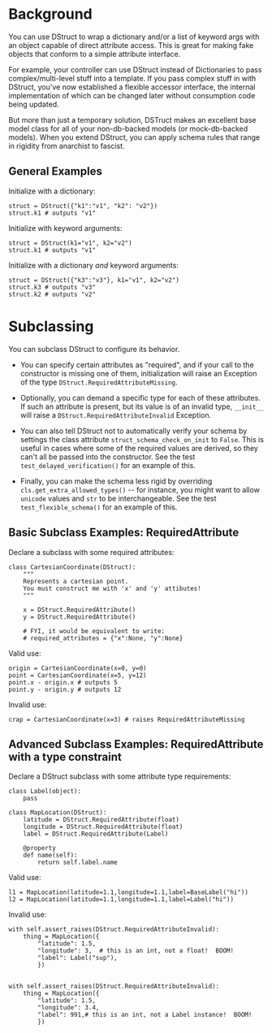 Background
==========

You can use DStruct to wrap a dictionary and/or a list of keyword args with an
object capable of direct attribute access.  This is great for making fake
objects that conform to a simple attribute interface.


For example, your controller can use DStruct instead of Dictionaries to pass
complex/multi-level stuff into a template.  If you pass complex stuff in with
DStruct, you've now established a flexible accessor interface, the internal
implementation of which can be changed later without consumption code being
updated.

But more than just a temporary solution, DSTruct makes an excellent base model
class for all of your non-db-backed models (or mock-db-backed models).  When
you extend DStruct, you can apply schema rules that range in rigidity from
anarchist to fascist.


General Examples
----------------

Initialize with a dictionary:

    struct = DStruct({"k1":"v1", "k2": "v2"})
    struct.k1 # outputs "v1"

Initialize with keyword arguments:

    struct = DStruct(k1="v1", k2="v2")
    struct.k1 # outputs "v1"

Initialize with a dictionary *and* keyword arguments:

    struct = DStruct({"k3":"v3"}, k1="v1", k2="v2")
    struct.k3 # outputs "v3"
    struct.k2 # outputs "v2"


Subclassing
===========

You can subclass DStruct to configure its behavior.  

 * You can specify certain attributes as "required", and if your call to the
constructor is missing one of them, initialization will raise an Exception
of the type `DStruct.RequiredAttributeMissing`.

 * Optionally, you can demand a specific type for each of these attributes.  If
such an attribute is present, but its value is of an invalid type, `__init__`
will raise a `DStruct.RequiredAttributeInvalid` Exception.

 * You can also tell DStruct not to automatically verify your schema by
settings the class attribute `struct_schema_check_on_init` to `False`.  This
is useful in cases where some of the required values are derived, so they
can't all be passed into the constructor.  See the test
`test_delayed_verification()` for an example of this.

 * Finally, you can make the schema less rigid by overriding
`cls.get_extra_allowed_types()` -- for instance, you might want to allow
`unicode` values and `str` to be interchangeable.  See the test
`test_flexible_schema()` for an example of this.


Basic Subclass Examples: RequiredAttribute
-------------------------------------------

Declare a subclass with some required attributes:

    class CartesianCoordinate(DStruct):
        """
        Represents a cartesian point.
        You must construct me with 'x' and 'y' attibutes!
        """

        x = DStruct.RequiredAttribute()
        y = DStruct.RequiredAttribute()

        # FYI, it would be equivalent to write:
        # required_attributes = {"x":None, "y":None}

Valid use:

    origin = CartesianCoordinate(x=0, y=0)
    point = CartesianCoordinate(x=5, y=12)
    point.x - origin.x # outputs 5
    point.y - origin.y # outputs 12

Invalid use:
    
    crap = CartesianCoordinate(x=3) # raises RequiredAttributeMissing


Advanced Subclass Examples: RequiredAttribute with a type constraint
---------------------------------------------------------------------

Declare a DStruct subclass with some attribute type requirements:

    class Label(object):
        pass

    class MapLocation(DStruct):
        latitude = DStruct.RequiredAttribute(float)
        longitude = DStruct.RequiredAttribute(float)
        label = DStruct.RequiredAttribute(Label)

        @property
        def name(self):
            return self.label.name
    
Valid use:

    l1 = MapLocation(latitude=1.1,longitude=1.1,label=BaseLabel("hi"))
    l2 = MapLocation(latitude=1.1,longitude=1.1,label=Label("hi"))

Invalid use:

    with self.assert_raises(DStruct.RequiredAttributeInvalid):
        thing = MapLocation({
            "latitude": 1.5,
            "longitude": 3,  # this is an int, not a float!  BOOM!
            "label": Label("sup"), 
            })


    with self.assert_raises(DStruct.RequiredAttributeInvalid):
        thing = MapLocation({
            "latitude": 1.5,
            "longitude": 3.4, 
            "label": 991,# this is an int, not a Label instance!  BOOM!
            })
